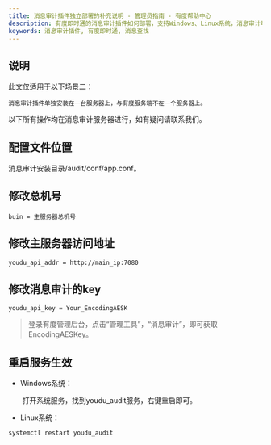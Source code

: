 ```yaml
---
title: 消息审计插件独立部署的补充说明 - 管理员指南 - 有度帮助中心
description: 有度即时通的消息审计插件如何部署，支持Windows、Linux系统，消息审计可以用户审计客户端的聊天信息，包括文字、图片、文件。
keywords: 消息审计插件, 有度即时通, 消息查找
---
```


## 说明

此文仅适用于以下场景二：

```
消息审计插件单独安装在一台服务器上，与有度服务端不在一个服务器上。
```

以下所有操作均在消息审计服务器进行，如有疑问请联系我们。

## 配置文件位置

消息审计安装目录/audit/conf/app.conf。

## 修改总机号
```
buin = 主服务器总机号
```

## 修改主服务器访问地址

```
youdu_api_addr = http://main_ip:7080
```

## 修改消息审计的key

```
youdu_api_key = Your_EncodingAESK
```

> 登录有度管理后台，点击“管理工具”，“消息审计”，即可获取EncodingAESKey。

## 重启服务生效

- Windows系统：

  ​	打开系统服务，找到youdu_audit服务，右键重启即可。

- Linux系统：

```
systemctl restart youdu_audit
```
